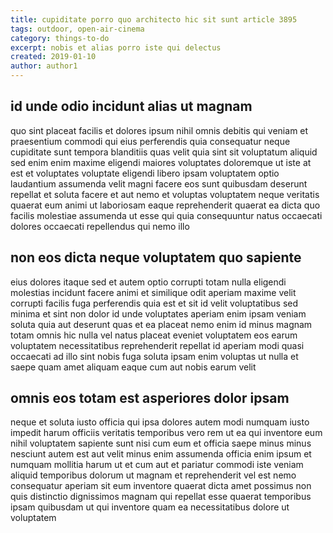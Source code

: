 ```yaml
---
title: cupiditate porro quo architecto hic sit sunt article 3895
tags: outdoor, open-air-cinema
category: things-to-do
excerpt: nobis et alias porro iste qui delectus
created: 2019-01-10
author: author1
---
```


## id unde odio incidunt alias ut magnam

quo sint placeat facilis et dolores ipsum nihil omnis debitis qui veniam et praesentium commodi qui eius perferendis quia consequatur neque cupiditate sunt tempora blanditiis quas velit quia sint sit voluptatum aliquid sed enim enim maxime eligendi maiores voluptates doloremque ut iste at est et voluptates voluptate eligendi libero ipsam voluptatem optio laudantium assumenda velit magni facere eos sunt quibusdam deserunt repellat et soluta facere et aut nemo et voluptas voluptatem neque veritatis quaerat eum animi ut laboriosam eaque reprehenderit quaerat ea dicta quo facilis molestiae assumenda ut esse qui quia consequuntur natus occaecati dolores occaecati repellendus qui nemo illo

## non eos dicta neque voluptatem quo sapiente

eius dolores itaque sed et autem optio corrupti totam nulla eligendi molestias incidunt facere animi et similique odit aperiam maxime velit corrupti facilis fuga perferendis quia est et sit id velit voluptatibus sed minima et sint non dolor id unde voluptates aperiam enim ipsam veniam soluta quia aut deserunt quas et ea placeat nemo enim id minus magnam totam omnis hic nulla vel natus placeat eveniet voluptatem eos earum voluptatem necessitatibus reprehenderit repellat id aperiam modi quasi occaecati ad illo sint nobis fuga soluta ipsam enim voluptas ut nulla et saepe quam amet aliquam eaque cum aut nobis earum velit

## omnis eos totam est asperiores dolor ipsam

neque et soluta iusto officia qui ipsa dolores autem modi numquam iusto impedit harum officiis veritatis temporibus vero rem ut ea qui inventore eum nihil voluptatem sapiente sunt nisi cum eum et officia saepe minus minus nesciunt autem est aut velit minus enim assumenda officia enim ipsum et numquam mollitia harum ut et cum aut et pariatur commodi iste veniam aliquid temporibus dolorum ut magnam et reprehenderit vel est nemo consequatur aperiam sit eum inventore quaerat dicta amet possimus non quis distinctio dignissimos magnam qui repellat esse quaerat temporibus ipsam quibusdam ut qui inventore quam ea necessitatibus dolore ut voluptatem
